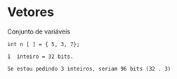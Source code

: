 # Vetores 

Conjunto de variáveis

	int n [ ] = { 5, 3, 7}; 
	
	1  inteiro = 32 bits.
	
	Se estou pedindo 3 inteiros, seriam 96 bits (32 . 3)

